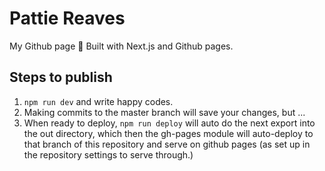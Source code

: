 # Pattie Reaves

My Github page 🌈 Built with Next.js and Github pages.

## Steps to publish

1. `npm run dev` and write happy codes.
1. Making commits to the master branch will save your changes, but ...
1. When ready to deploy, `npm run deploy` will auto do the next export into the out directory, which then the gh-pages module will auto-deploy to that branch of this repository and serve on github pages (as set up in the repository settings to serve through.)

